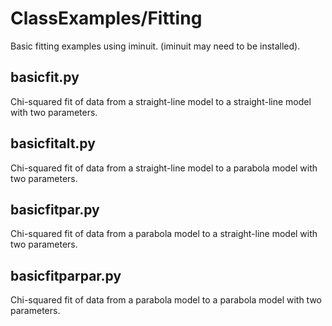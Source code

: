 # ClassExamples/Fitting
Basic fitting examples using iminuit. 
(iminuit may need to be installed).

## basicfit.py
Chi-squared fit of data from a straight-line model to a straight-line model with 
two parameters.

## basicfitalt.py
Chi-squared fit of data from a straight-line model to a parabola model with 
two parameters.

## basicfitpar.py
Chi-squared fit of data from a parabola model to a straight-line model with 
two parameters.

## basicfitparpar.py
Chi-squared fit of data from a parabola model to a parabola model with 
two parameters.
